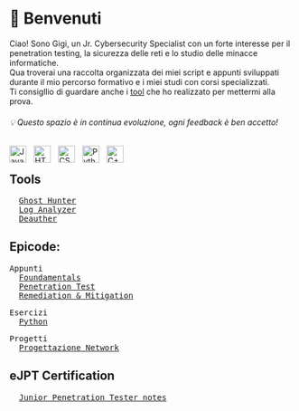 # 👋 Benvenuti
Ciao! Sono Gigi, un Jr. Cybersecurity Specialist con un forte interesse per il penetration testing, la sicurezza delle reti e lo studio delle minacce informatiche. 
<br> Qua troverai una raccolta organizzata dei miei script e appunti sviluppati durante il mio percorso formativo e i miei studi con corsi specializzati.
<br> Ti consigllio di guardare anche i <a href="https://github.com/Gigidotexe/tools">tool</a> che ho realizzato per mettermi alla prova.  
<h6>💡 Questo spazio è in continua evoluzione, ogni feedback è ben accetto!</h6>

<div>
<img align="left" alt="Java" width="30px" style="padding-right:10px;" src="https://cdn.jsdelivr.net/gh/devicons/devicon/icons/java/java-original.svg"/>
<img align="left" alt="HTML" width="30px" style="padding-right:10px;" src="https://cdn.jsdelivr.net/gh/devicons/devicon/icons/html5/html5-plain.svg"/>
<img align="left" alt="CSS" width="30px" style="padding-right:10px;" src="https://cdn.jsdelivr.net/gh/devicons/devicon/icons/css3/css3-plain.svg"/>
<img align="left" alt="Python" width="30px" style="padding-right:10px;" src="https://cdn.jsdelivr.net/gh/devicons/devicon/icons/python/python-plain.svg"/>
<img align="left" alt="C++" width="30px" style="padding-right:10px;" src="https://cdn.jsdelivr.net/gh/devicons/devicon@latest/icons/cplusplus/cplusplus-plain.svg"/>
</div>
<br>

## Tools
<pre>
  <a href="https://github.com/Gigidotexe/GHost-Hunter">Ghost Hunter</a>
  <a href="https://github.com/Gigidotexe/Gigidotexe/blob/main/Img/WIP.jpg">Log Analyzer</a>
  <a href="https://github.com/Gigidotexe/Gigidotexe/blob/main/Img/WIP.jpg">Deauther</a>
</pre>

## Epicode:
<pre>
Appunti
  <a href="https://github.com/Gigidotexe/Foundamentals">Foundamentals</a>
  <a href="https://github.com/Gigidotexe/Gigidotexe/blob/main/Img/WIP.jpg">Penetration Test</a>
  <a href="https://github.com/Gigidotexe/Gigidotexe/blob/main/Img/WIP.jpg">Remediation & Mitigation</a>
</pre>

<pre>
Esercizi
  <a href="https://github.com/Gigidotexe/EserciziPythonEpicode">Python</a>
</pre>

<pre>
Progetti
  <a href="https://github.com/Gigidotexe/Gigidotexe/blob/main/Img/WIP.jpg">Progettazione Network</a>
</pre>

## eJPT Certification
<pre>
  <a href="https://github.com/Gigidotexe/Gigidotexe/blob/main/Img/WIP.jpg">Junior Penetration Tester notes</a>
</pre>
